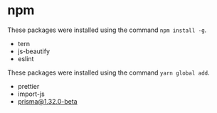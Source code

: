 # npm

These packages were installed using the command `npm install -g`.

- tern
- js-beautify
- eslint

These packages were installed using the command `yarn global add`.

- prettier
- import-js
- prisma@1.32.0-beta
